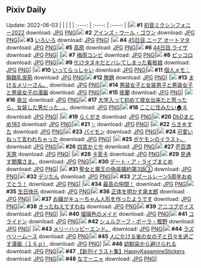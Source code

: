 ## Pixiv Daily
Update: 2022-06-03
|      |      |      |
| :----: | :----: | :----: |
|![](https://pixiv.microyu.workers.dev/c/240x480/img-master/img/2022/06/01/00/29/38/98743875_p0_master1200.jpg) **#1** [初音ミクシンフォニー2022](https://www.pixiv.net/artworks/98743875) download: [JPG](https://pixiv.microyu.workers.dev/img-original/img/2022/06/01/00/29/38/98743875_p0.jpg) [PNG](https://pixiv.microyu.workers.dev/img-original/img/2022/06/01/00/29/38/98743875_p0.png)|![](https://pixiv.microyu.workers.dev/c/240x480/img-master/img/2022/06/01/00/00/46/98742834_p0_master1200.jpg) **#2** [アインズ・ウール・ゴウン](https://www.pixiv.net/artworks/98742834) download: [JPG](https://pixiv.microyu.workers.dev/img-original/img/2022/06/01/00/00/46/98742834_p0.jpg) [PNG](https://pixiv.microyu.workers.dev/img-original/img/2022/06/01/00/00/46/98742834_p0.png)|![](https://pixiv.microyu.workers.dev/c/240x480/img-master/img/2022/06/01/22/53/02/98763146_p0_master1200.jpg) **#3** [いろいろ](https://www.pixiv.net/artworks/98763146) download: [JPG](https://pixiv.microyu.workers.dev/img-original/img/2022/06/01/22/53/02/98763146_p0.jpg) [PNG](https://pixiv.microyu.workers.dev/img-original/img/2022/06/01/22/53/02/98763146_p0.png)|
|![](https://pixiv.microyu.workers.dev/c/240x480/img-master/img/2022/06/02/00/00/11/98765068_p0_master1200.jpg) **#4** [45日目,ニーア オートマタ](https://www.pixiv.net/artworks/98765068) download: [JPG](https://pixiv.microyu.workers.dev/img-original/img/2022/06/02/00/00/11/98765068_p0.jpg) [PNG](https://pixiv.microyu.workers.dev/img-original/img/2022/06/02/00/00/11/98765068_p0.png)|![](https://pixiv.microyu.workers.dev/c/240x480/img-master/img/2022/06/02/07/30/00/98770485_p0_master1200.jpg) **#5** [高原](https://www.pixiv.net/artworks/98770485) download: [JPG](https://pixiv.microyu.workers.dev/img-original/img/2022/06/02/07/30/00/98770485_p0.jpg) [PNG](https://pixiv.microyu.workers.dev/img-original/img/2022/06/02/07/30/00/98770485_p0.png)|![](https://pixiv.microyu.workers.dev/c/240x480/img-master/img/2022/06/01/00/00/40/98742808_p0_master1200.jpg) **#6** [44日目,ライザ](https://www.pixiv.net/artworks/98742808) download: [JPG](https://pixiv.microyu.workers.dev/img-original/img/2022/06/01/00/00/40/98742808_p0.jpg) [PNG](https://pixiv.microyu.workers.dev/img-original/img/2022/06/01/00/00/40/98742808_p0.png)|
|![](https://pixiv.microyu.workers.dev/c/240x480/img-master/img/2022/06/01/21/52/54/98761485_p0_master1200.jpg) **#7** [梅雨コンビ](https://www.pixiv.net/artworks/98761485) download: [JPG](https://pixiv.microyu.workers.dev/img-original/img/2022/06/01/21/52/54/98761485_p0.jpg) [PNG](https://pixiv.microyu.workers.dev/img-original/img/2022/06/01/21/52/54/98761485_p0.png)|![](https://pixiv.microyu.workers.dev/c/240x480/img-master/img/2022/06/02/00/00/14/98765093_p0_master1200.jpg) **#8** [ピッコロ](https://www.pixiv.net/artworks/98765093) download: [JPG](https://pixiv.microyu.workers.dev/img-original/img/2022/06/02/00/00/14/98765093_p0.jpg) [PNG](https://pixiv.microyu.workers.dev/img-original/img/2022/06/02/00/00/14/98765093_p0.png)|![](https://pixiv.microyu.workers.dev/c/240x480/img-master/img/2022/06/02/00/00/40/98765172_p0_master1200.jpg) **#9** [化けタヌキだとバレてしまった看板娘](https://www.pixiv.net/artworks/98765172) download: [JPG](https://pixiv.microyu.workers.dev/img-original/img/2022/06/02/00/00/40/98765172_p0.jpg) [PNG](https://pixiv.microyu.workers.dev/img-original/img/2022/06/02/00/00/40/98765172_p0.png)|
|![](https://pixiv.microyu.workers.dev/c/240x480/img-master/img/2022/06/01/19/23/06/98757839_p0_master1200.jpg) **#10** [いってらっしゃい](https://www.pixiv.net/artworks/98757839) download: [JPG](https://pixiv.microyu.workers.dev/img-original/img/2022/06/01/19/23/06/98757839_p0.jpg) [PNG](https://pixiv.microyu.workers.dev/img-original/img/2022/06/01/19/23/06/98757839_p0.png)|![](https://pixiv.microyu.workers.dev/c/240x480/img-master/img/2022/06/02/09/00/01/98771300_p0_master1200.jpg) **#11** [個人メモ：胸鎖乳突筋](https://www.pixiv.net/artworks/98771300) download: [JPG](https://pixiv.microyu.workers.dev/img-original/img/2022/06/02/09/00/01/98771300_p0.jpg) [PNG](https://pixiv.microyu.workers.dev/img-original/img/2022/06/02/09/00/01/98771300_p0.png)|![](https://pixiv.microyu.workers.dev/c/240x480/img-master/img/2022/06/02/19/32/26/98778945_p0_master1200.jpg) **#12** [無題](https://www.pixiv.net/artworks/98778945) download: [JPG](https://pixiv.microyu.workers.dev/img-original/img/2022/06/02/19/32/26/98778945_p0.jpg) [PNG](https://pixiv.microyu.workers.dev/img-original/img/2022/06/02/19/32/26/98778945_p0.png)|
|![](https://pixiv.microyu.workers.dev/c/240x480/img-master/img/2022/06/01/00/15/17/98743447_p0_master1200.jpg) **#13** [まけるメリーさん。](https://www.pixiv.net/artworks/98743447) download: [JPG](https://pixiv.microyu.workers.dev/img-original/img/2022/06/01/00/15/17/98743447_p0.jpg) [PNG](https://pixiv.microyu.workers.dev/img-original/img/2022/06/01/00/15/17/98743447_p0.png)|![](https://pixiv.microyu.workers.dev/c/240x480/img-master/img/2022/06/01/19/30/02/98757977_p0_master1200.jpg) **#14** [男装女子と女装男子と男装女子と男装女子の漫画](https://www.pixiv.net/artworks/98757977) download: [JPG](https://pixiv.microyu.workers.dev/img-original/img/2022/06/01/19/30/02/98757977_p0.jpg) [PNG](https://pixiv.microyu.workers.dev/img-original/img/2022/06/01/19/30/02/98757977_p0.png)|![](https://pixiv.microyu.workers.dev/c/240x480/img-master/img/2022/06/02/13/14/27/98773769_p0_master1200.jpg) **#15** [夜蘭](https://www.pixiv.net/artworks/98773769) download: [JPG](https://pixiv.microyu.workers.dev/img-original/img/2022/06/02/13/14/27/98773769_p0.jpg) [PNG](https://pixiv.microyu.workers.dev/img-original/img/2022/06/02/13/14/27/98773769_p0.png)|
|![](https://pixiv.microyu.workers.dev/c/240x480/img-master/img/2022/06/01/00/11/47/98743337_p0_master1200.jpg) **#16** [夜兰](https://www.pixiv.net/artworks/98743337) download: [JPG](https://pixiv.microyu.workers.dev/img-original/img/2022/06/01/00/11/47/98743337_p0.jpg) [PNG](https://pixiv.microyu.workers.dev/img-original/img/2022/06/01/00/11/47/98743337_p0.png)|![](https://pixiv.microyu.workers.dev/c/240x480/img-master/img/2022/06/01/00/00/06/98742666_p0_master1200.jpg) **#17** [大学入って初めて彼女出来たと思ったら、女装した男だった…。](https://www.pixiv.net/artworks/98742666) download: [JPG](https://pixiv.microyu.workers.dev/img-original/img/2022/06/01/00/00/06/98742666_p0.jpg) [PNG](https://pixiv.microyu.workers.dev/img-original/img/2022/06/01/00/00/06/98742666_p0.png)|![](https://pixiv.microyu.workers.dev/c/240x480/img-master/img/2022/06/01/10/30/01/98750282_p0_master1200.jpg) **#18** [ここに住みたい🏠８](https://www.pixiv.net/artworks/98750282) download: [JPG](https://pixiv.microyu.workers.dev/img-original/img/2022/06/01/10/30/01/98750282_p0.jpg) [PNG](https://pixiv.microyu.workers.dev/img-original/img/2022/06/01/10/30/01/98750282_p0.png)|
|![](https://pixiv.microyu.workers.dev/c/240x480/img-master/img/2022/06/02/00/00/35/98765165_p0_master1200.jpg) **#19** [らくがき](https://www.pixiv.net/artworks/98765165) download: [JPG](https://pixiv.microyu.workers.dev/img-original/img/2022/06/02/00/00/35/98765165_p0.jpg) [PNG](https://pixiv.microyu.workers.dev/img-original/img/2022/06/02/00/00/35/98765165_p0.png)|![](https://pixiv.microyu.workers.dev/c/240x480/img-master/img/2022/06/01/14/34/40/98753231_p0_master1200.jpg) **#20** [DbDまとめ183](https://www.pixiv.net/artworks/98753231) download: [JPG](https://pixiv.microyu.workers.dev/img-original/img/2022/06/01/14/34/40/98753231_p0.jpg) [PNG](https://pixiv.microyu.workers.dev/img-original/img/2022/06/01/14/34/40/98753231_p0.png)|![](https://pixiv.microyu.workers.dev/c/240x480/img-master/img/2022/06/01/09/16/16/98749594_p0_master1200.jpg) **#21** [✨](https://www.pixiv.net/artworks/98749594) download: [JPG](https://pixiv.microyu.workers.dev/img-original/img/2022/06/01/09/16/16/98749594_p0.jpg) [PNG](https://pixiv.microyu.workers.dev/img-original/img/2022/06/01/09/16/16/98749594_p0.png)|
|![](https://pixiv.microyu.workers.dev/c/240x480/img-master/img/2022/06/01/19/33/13/98758034_p0_master1200.jpg) **#22** [らき☆すた](https://www.pixiv.net/artworks/98758034) download: [JPG](https://pixiv.microyu.workers.dev/img-original/img/2022/06/01/19/33/13/98758034_p0.jpg) [PNG](https://pixiv.microyu.workers.dev/img-original/img/2022/06/01/19/33/13/98758034_p0.png)|![](https://pixiv.microyu.workers.dev/c/240x480/img-master/img/2022/06/01/11/43/38/98751063_p0_master1200.jpg) **#23** [パイモン](https://www.pixiv.net/artworks/98751063) download: [JPG](https://pixiv.microyu.workers.dev/img-original/img/2022/06/01/11/43/38/98751063_p0.jpg) [PNG](https://pixiv.microyu.workers.dev/img-original/img/2022/06/01/11/43/38/98751063_p0.png)|![](https://pixiv.microyu.workers.dev/c/240x480/img-master/img/2022/06/02/19/09/37/98778501_p0_master1200.jpg) **#24** [可愛いねって言われちゃった](https://www.pixiv.net/artworks/98778501) download: [JPG](https://pixiv.microyu.workers.dev/img-original/img/2022/06/02/19/09/37/98778501_p0.jpg) [PNG](https://pixiv.microyu.workers.dev/img-original/img/2022/06/02/19/09/37/98778501_p0.png)|
|![](https://pixiv.microyu.workers.dev/c/240x480/img-master/img/2022/06/02/06/55/27/98770135_p0_master1200.jpg) **#25** [ポケモンのイラスト。](https://www.pixiv.net/artworks/98770135) download: [JPG](https://pixiv.microyu.workers.dev/img-original/img/2022/06/02/06/55/27/98770135_p0.jpg) [PNG](https://pixiv.microyu.workers.dev/img-original/img/2022/06/02/06/55/27/98770135_p0.png)|![](https://pixiv.microyu.workers.dev/c/240x480/img-master/img/2022/06/02/00/00/10/98765059_p0_master1200.jpg) **#26** [四宮かぐや](https://www.pixiv.net/artworks/98765059) download: [JPG](https://pixiv.microyu.workers.dev/img-original/img/2022/06/02/00/00/10/98765059_p0.jpg) [PNG](https://pixiv.microyu.workers.dev/img-original/img/2022/06/02/00/00/10/98765059_p0.png)|![](https://pixiv.microyu.workers.dev/c/240x480/img-master/img/2022/06/01/11/11/38/98750715_p0_master1200.jpg) **#27** [壱百満天原](https://www.pixiv.net/artworks/98750715) download: [JPG](https://pixiv.microyu.workers.dev/img-original/img/2022/06/01/11/11/38/98750715_p0.jpg) [PNG](https://pixiv.microyu.workers.dev/img-original/img/2022/06/01/11/11/38/98750715_p0.png)|
|![](https://pixiv.microyu.workers.dev/c/240x480/img-master/img/2022/06/01/03/58/21/98747005_p0_master1200.jpg) **#28** [卡芙卡](https://www.pixiv.net/artworks/98747005) download: [JPG](https://pixiv.microyu.workers.dev/img-original/img/2022/06/01/03/58/21/98747005_p0.jpg) [PNG](https://pixiv.microyu.workers.dev/img-original/img/2022/06/01/03/58/21/98747005_p0.png)|![](https://pixiv.microyu.workers.dev/c/240x480/img-master/img/2022/06/01/14/01/46/98752811_p0_master1200.jpg) **#29** [見通す閻魔さま。](https://www.pixiv.net/artworks/98752811) download: [JPG](https://pixiv.microyu.workers.dev/img-original/img/2022/06/01/14/01/46/98752811_p0.jpg) [PNG](https://pixiv.microyu.workers.dev/img-original/img/2022/06/01/14/01/46/98752811_p0.png)|![](https://pixiv.microyu.workers.dev/c/240x480/img-master/img/2022/06/01/00/01/05/98742880_p0_master1200.jpg) **#30** [デート・ア・ライブまとめ](https://www.pixiv.net/artworks/98742880) download: [JPG](https://pixiv.microyu.workers.dev/img-original/img/2022/06/01/00/01/05/98742880_p0.jpg) [PNG](https://pixiv.microyu.workers.dev/img-original/img/2022/06/01/00/01/05/98742880_p0.png)|
|![](https://pixiv.microyu.workers.dev/c/240x480/img-master/img/2022/06/01/18/00/04/98756187_p0_master1200.jpg) **#31** [聖女と魔王の偽装婚約第3話③](https://www.pixiv.net/artworks/98756187) download: [JPG](https://pixiv.microyu.workers.dev/img-original/img/2022/06/01/18/00/04/98756187_p0.jpg) [PNG](https://pixiv.microyu.workers.dev/img-original/img/2022/06/01/18/00/04/98756187_p0.png)|![](https://pixiv.microyu.workers.dev/c/240x480/img-master/img/2022/06/01/00/55/36/98744486_p0_master1200.jpg) **#32** [デジたん](https://www.pixiv.net/artworks/98744486) download: [JPG](https://pixiv.microyu.workers.dev/img-original/img/2022/06/01/00/55/36/98744486_p0.jpg) [PNG](https://pixiv.microyu.workers.dev/img-original/img/2022/06/01/00/55/36/98744486_p0.png)|![](https://pixiv.microyu.workers.dev/c/240x480/img-master/img/2022/06/02/17/21/24/98776644_p0_master1200.jpg) **#33** [アズールレーン5周年おめでとう！](https://www.pixiv.net/artworks/98776644) download: [JPG](https://pixiv.microyu.workers.dev/img-original/img/2022/06/02/17/21/24/98776644_p0.jpg) [PNG](https://pixiv.microyu.workers.dev/img-original/img/2022/06/02/17/21/24/98776644_p0.png)|
|![](https://pixiv.microyu.workers.dev/c/240x480/img-master/img/2022/06/01/06/57/02/98742830_p0_master1200.jpg) **#34** [最高の仲間！](https://www.pixiv.net/artworks/98742830) download: [JPG](https://pixiv.microyu.workers.dev/img-original/img/2022/06/01/06/57/02/98742830_p0.jpg) [PNG](https://pixiv.microyu.workers.dev/img-original/img/2022/06/01/06/57/02/98742830_p0.png)|![](https://pixiv.microyu.workers.dev/c/240x480/img-master/img/2022/06/01/15/54/29/98754176_p0_master1200.jpg) **#35** [生日快乐](https://www.pixiv.net/artworks/98754176) download: [JPG](https://pixiv.microyu.workers.dev/img-original/img/2022/06/01/15/54/29/98754176_p0.jpg) [PNG](https://pixiv.microyu.workers.dev/img-original/img/2022/06/01/15/54/29/98754176_p0.png)|![](https://pixiv.microyu.workers.dev/c/240x480/img-master/img/2022/06/02/15/18/21/98775057_p0_master1200.jpg) **#36** [正体を明かす承太郎](https://www.pixiv.net/artworks/98775057) download: [JPG](https://pixiv.microyu.workers.dev/img-original/img/2022/06/02/15/18/21/98775057_p0.jpg) [PNG](https://pixiv.microyu.workers.dev/img-original/img/2022/06/02/15/18/21/98775057_p0.png)|
|![](https://pixiv.microyu.workers.dev/c/240x480/img-master/img/2022/06/01/23/50/13/98764724_p0_master1200.jpg) **#37** [お嬢がキューちゃん人形を作ったようです](https://www.pixiv.net/artworks/98764724) download: [JPG](https://pixiv.microyu.workers.dev/img-original/img/2022/06/01/23/50/13/98764724_p0.jpg) [PNG](https://pixiv.microyu.workers.dev/img-original/img/2022/06/01/23/50/13/98764724_p0.png)|![](https://pixiv.microyu.workers.dev/c/240x480/img-master/img/2022/06/01/00/32/09/98743950_p0_master1200.jpg) **#38** [きったねえですわね](https://www.pixiv.net/artworks/98743950) download: [JPG](https://pixiv.microyu.workers.dev/img-original/img/2022/06/01/00/32/09/98743950_p0.jpg) [PNG](https://pixiv.microyu.workers.dev/img-original/img/2022/06/01/00/32/09/98743950_p0.png)|![](https://pixiv.microyu.workers.dev/c/240x480/img-master/img/2022/06/02/07/41/42/98770610_p0_master1200.jpg) **#39** [アニコブボイス](https://www.pixiv.net/artworks/98770610) download: [JPG](https://pixiv.microyu.workers.dev/img-original/img/2022/06/02/07/41/42/98770610_p0.jpg) [PNG](https://pixiv.microyu.workers.dev/img-original/img/2022/06/02/07/41/42/98770610_p0.png)|
|![](https://pixiv.microyu.workers.dev/c/240x480/img-master/img/2022/06/01/09/33/34/98749759_p0_master1200.jpg) **#40** [瑠璃色のメイド](https://www.pixiv.net/artworks/98749759) download: [JPG](https://pixiv.microyu.workers.dev/img-original/img/2022/06/01/09/33/34/98749759_p0.jpg) [PNG](https://pixiv.microyu.workers.dev/img-original/img/2022/06/01/09/33/34/98749759_p0.png)|![](https://pixiv.microyu.workers.dev/c/240x480/img-master/img/2022/06/02/00/06/18/98765395_p0_master1200.jpg) **#41** [コライドン](https://www.pixiv.net/artworks/98765395) download: [JPG](https://pixiv.microyu.workers.dev/img-original/img/2022/06/02/00/06/18/98765395_p0.jpg) [PNG](https://pixiv.microyu.workers.dev/img-original/img/2022/06/02/00/06/18/98765395_p0.png)|![](https://pixiv.microyu.workers.dev/c/240x480/img-master/img/2022/06/02/00/00/11/98765072_p0_master1200.jpg) **#42** [シュルクーフ・ポーラ・樫野](https://www.pixiv.net/artworks/98765072) download: [JPG](https://pixiv.microyu.workers.dev/img-original/img/2022/06/02/00/00/11/98765072_p0.jpg) [PNG](https://pixiv.microyu.workers.dev/img-original/img/2022/06/02/00/00/11/98765072_p0.png)|
|![](https://pixiv.microyu.workers.dev/c/240x480/img-master/img/2022/06/02/16/19/48/98774706_p0_master1200.jpg) **#43** [メリーハッピーエンド。](https://www.pixiv.net/artworks/98774706) download: [JPG](https://pixiv.microyu.workers.dev/img-original/img/2022/06/02/16/19/48/98774706_p0.jpg) [PNG](https://pixiv.microyu.workers.dev/img-original/img/2022/06/02/16/19/48/98774706_p0.png)|![](https://pixiv.microyu.workers.dev/c/240x480/img-master/img/2022/06/02/23/22/16/98784436_p0_master1200.jpg) **#44** [ラズベリームース](https://www.pixiv.net/artworks/98784436) download: [JPG](https://pixiv.microyu.workers.dev/img-original/img/2022/06/02/23/22/16/98784436_p0.jpg) [PNG](https://pixiv.microyu.workers.dev/img-original/img/2022/06/02/23/22/16/98784436_p0.png)|![](https://pixiv.microyu.workers.dev/c/240x480/img-master/img/2022/06/01/00/54/41/98744470_p0_master1200.jpg) **#45** [人に化ける雀の女の子と日々を過ごす漫画（１６ｐ）](https://www.pixiv.net/artworks/98744470) download: [JPG](https://pixiv.microyu.workers.dev/img-original/img/2022/06/01/00/54/41/98744470_p0.jpg) [PNG](https://pixiv.microyu.workers.dev/img-original/img/2022/06/01/00/54/41/98744470_p0.png)|
|![](https://pixiv.microyu.workers.dev/c/240x480/img-master/img/2022/06/02/00/16/54/98765724_p0_master1200.jpg) **#46** [幼馴染から避けられる](https://www.pixiv.net/artworks/98765724) download: [JPG](https://pixiv.microyu.workers.dev/img-original/img/2022/06/02/00/16/54/98765724_p0.jpg) [PNG](https://pixiv.microyu.workers.dev/img-original/img/2022/06/02/00/16/54/98765724_p0.png)|![](https://pixiv.microyu.workers.dev/c/240x480/img-master/img/2022/06/01/17/00/02/98755168_p0_master1200.jpg) **#47** [【新刊イラスト集】HappyKagamineStickers](https://www.pixiv.net/artworks/98755168) download: [JPG](https://pixiv.microyu.workers.dev/img-original/img/2022/06/01/17/00/02/98755168_p0.jpg) [PNG](https://pixiv.microyu.workers.dev/img-original/img/2022/06/01/17/00/02/98755168_p0.png)|![](https://pixiv.microyu.workers.dev/c/240x480/img-master/img/2022/06/02/00/00/13/98765079_p0_master1200.jpg) **#48** [なでーニャ](https://www.pixiv.net/artworks/98765079) download: [JPG](https://pixiv.microyu.workers.dev/img-original/img/2022/06/02/00/00/13/98765079_p0.jpg) [PNG](https://pixiv.microyu.workers.dev/img-original/img/2022/06/02/00/00/13/98765079_p0.png)|
